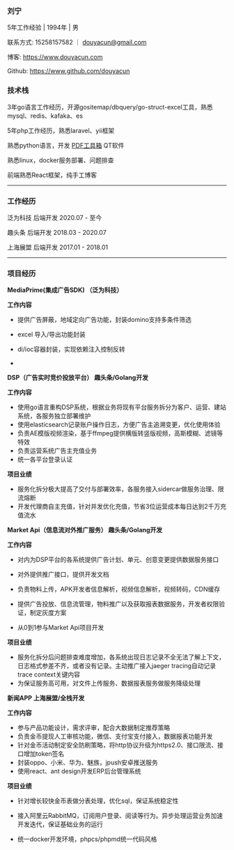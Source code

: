 ### 刘宁

5年工作经验 | 1994年 | 男 

联系方式: 15258157582 ｜ [douyacun@gmail.com](mailto:douyacun@gmail.com)

博客: https://www.douyacun.com

Github: https://www.github.com/douyacun

### 技术栈

3年go语言工作经历，开源gositemap/dbquery/go-struct-excel工具，熟悉mysql、redis、kafaka、es

5年php工作经历，熟悉laravel、yii框架

熟悉python语言，开发 [PDF工具箱](https://www.douyacun.com/pdf/remove-watermark) QT软件

熟悉linux，docker服务部署、问题排查

前端熟悉React框架，纯手工博客

---

### 工作经历

泛为科技 		  	 					后端开发     2020.07 - 至今 


趣头条   									 后端开发	 2018.03 - 2020.07

上海展盟									后端开发	 2017.01 - 2018.01

---

### 项目经历

**MediaPrime(集成广告SDK)  （泛为科技）**

**工作内容**

- 提供广告屏蔽，地域定向广告功能，封装domino支持多条件筛选

- excel 导入/导出功能封装

- di/ioc容器封装，实现依赖注入控制反转

- 

     

**DSP（广告实时竞价投放平台） 趣头条/Golang开发**

**工作内容**

- 使用go语言重构DSP系统，根据业务将现有平台服务拆分为客户、运营、建站系统，各服务独立部署维护
- 使用elasticsearch记录账户操作日志，方便广告主追溯变更，优化使用体验
- 负责AE模版视频渲染，基于ffmpeg提供横版转竖版视频，高斯模糊、滤镜等特效
- 负责运营系统广告主充值业务
- 统一各平台登录认证

**项目业绩**

- 服务化拆分极大提高了交付与部署效率，各服务接入sidercar做服务治理、限流熔断
- 开发代理商自主充值，针对并发优化充值，节省3位运营成本每日达到2千万充值流水



**Market Api（信息流对外推广服务） 趣头条/Golang开发**

**工作内容**

- 对内为DSP平台的各系统提供广告计划、单元、创意变更提供数据服务接口
- 对外提供推广接口，提供开发文档
- 负责物料上传，APK开发者信息解析，视频信息解析，视频转码，CDN缓存

- 提供广告投放、信息流管理，物料推广以及获取报表数据服务，开发者权限验证，制定灰度方案
- 从0到1参与Market Api项目开发

**项目业绩**

- 服务化拆分后问题排查难度增加，各系统出现日志记录不全无法了解上下文，日志格式参差不齐，或者没有记录。主动推广接入jaeger tracing自动记录trace context关键内容
- 为保证服务高可用，对文件上传服务、数据报表服务做服务降级处理



**新闻APP 上海展盟/全栈开发**

**工作内容**

- 参与产品功能设计，需求评审，配合大数据制定推荐策略
- 负责金币提现人工审核功能，微信、支付宝支付接入，数据报表功能开发
- 针对金币活动制定安全防刷策略，将http协议升级为https2.0、接口限流、接口增加token签名
- 封装oppo、⼩⽶、华为、魅族，jpush安卓推送服务
- 使用react、ant design开发ERP后台管理系统

**项目业绩**

- 针对增长较快金币表做分表处理，优化sql，保证系统稳定性
- 接入阿里云RabbitMQ，订阅用户登录、阅读等行为。异步处理运营业务加速开发迭代，保证基础业务的运行

-   统一docker开发环境，phpcs/phpmd统一代码风格

